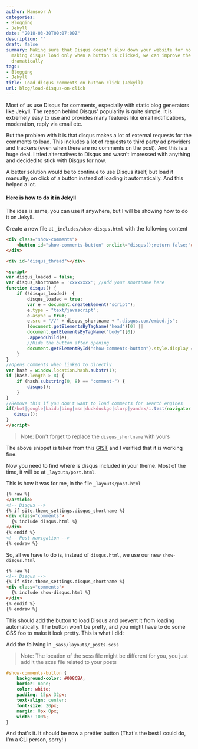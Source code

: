 ```yaml
---
author: Mansoor A
categories:
- Blogging
- Jekyll
date: "2018-03-30T00:07:00Z"
description: ""
draft: false
summary: Making sure that Disqus doesn't slow down your website for no reason. By
  making disqus load only when a button is clicked, we can improve the page load speed
  dramatically
tags:
- Blogging
- Jekyll
title: Load disqus comments on button click (Jekyll)
url: blog/load-disqus-on-click
---
```



Most of us use Disqus for comments, especially with static blog generators like Jekyll. The reason
behind Disqus' popularity is quite simple. It is extremely easy to use and provides many features
like email notifications, moderation, reply via email etc. 

But the problem with it is that disqus makes a lot of external requests for the comments to load. This 
includes a lot of requests to third party ad providers and trackers (even when there are no comments
on the post). And this is a huge deal. I tried alternatives to Disqus and wasn't impressed with anything
and decided to stick with Disqus for now.

A better solution would be to continue to use Disqus itself, but load it manually, on click of a button
instead of loading it automatically. And this helped a lot. 


#### Here is how to do it in Jekyll
The idea is same, you can use it anywhere, but I will be showing how to do it on Jekyll.  

Create a new file at `_includes/show-disqus.html` with the following content
```html
<div class="show-comments">
    <button id="show-comments-button" onclick="disqus();return false;">Show Comments</button>
</div>

<div id="disqus_thread"></div>

<script>
var disqus_loaded = false;
var disqus_shortname = 'xxxxxxxx'; //Add your shortname here
function disqus() {
    if (!disqus_loaded)  {
        disqus_loaded = true;
        var e = document.createElement("script");
        e.type = "text/javascript";
        e.async = true;
        e.src = "//" + disqus_shortname + ".disqus.com/embed.js";
        (document.getElementsByTagName("head")[0] ||
        document.getElementsByTagName("body")[0])
        .appendChild(e);
        //Hide the button after opening
        document.getElementById("show-comments-button").style.display = "none";
    }
}
//Opens comments when linked to directly
var hash = window.location.hash.substr(1);
if (hash.length > 8) {
    if (hash.substring(0, 8) == "comment-") {
        disqus();
    }
}
//Remove this if you don't want to load comments for search engines
if(/bot|google|baidu|bing|msn|duckduckgo|slurp|yandex/i.test(navigator.userAgent)) {
   disqus();
}
</script>
```
> Note: Don't forget to replace the `disqus_shortname` with yours

The above snippet is taken from this [GIST](https://gist.github.com/robwent/e9c321b5c200370da0cadb69e40379b7) and I verified that it is working fine.

Now you need to find where is disqus included in your theme. Most of the time, it will be at `_layouts/post.html`.

This is how it was for me, in the file `_layouts/post.html`
```html
{% raw %}
</article>
<!-- Disqus -->
{% if site.theme_settings.disqus_shortname %}
<div class="comments">
  {% include disqus.html %}
</div>
{% endif %}
<!-- Post navigation -->
{% endraw %}
```

So, all we have to do is, instead of `disqus.html`, we use our new `show-disqus.html`

```html
{% raw %}
<!-- Disqus -->
{% if site.theme_settings.disqus_shortname %}
<div class="comments">
  {% include show-disqus.html %}
</div>
{% endif %}
{% endraw %}
```

This should add the button to load Disqus and prevent it from loading automatically.
The button won't be pretty, and you might have to do some CSS foo to make it look pretty.
This is what I did:

Add the follwing in `_sass/layouts/_posts.scss`
> Note: The location of the scss file might be different for you, you just add it the 
> scss file related to your posts

```css
#show-comments-button {
    background-color: #008CBA;
    border: none;
    color: white;
    padding: 15px 32px;
    text-align: center;
    font-size: 20px;
    margin: 0px 0px;
    width: 100%;
}
```
And that's it. It should be now a prettier button (That's the best I could do, I'm a CLI person, sorry! )

